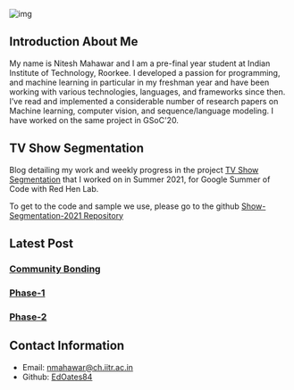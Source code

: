 ![img](https://lh3.googleusercontent.com/JLRkwdEuQ235-F4hUThhnqKHT40ptj7dGrq-eGUZwnCqsQ2GDk9RsNzjpUTerahBAwu03G_lFyz5rZg86dNPxxK-sbML3gI)


## Introduction About Me 

My name is Nitesh Mahawar and I am a pre-final year student at Indian Institute of Technology, Roorkee. I developed a passion for programming, and machine learning in particular in my freshman year and have been working with various technologies, languages, and frameworks since then. I’ve read and implemented a considerable number of research papers on Machine learning,
computer vision, and sequence/language modeling. I have worked on the same project in GSoC'20.

## TV Show Segmentation

Blog detailing my work and weekly progress in the project <a href="https://sites.google.com/site/distributedlittleredhen/home/the-cognitive-core-research-topics-in-red-hen/the-barnyard/tv-show-segmentation">TV Show Segmentation</a> that I worked on in Summer 2021, for Google Summer of Code with Red Hen Lab.

To get to the code and sample we use, please go to the github [Show-Segmentation-2021 Repository](https://github.com/EdOates84/GSoC-2021)


## Latest Post

### [Community Bonding](Community_Bonding/week1.md)
### [Phase-1](phase-1_update.md)
### [Phase-2](phase-2.md)
<!-- ### [Final Submission](final-submission.md) -->


## Contact Information
* Email: nmahawar@ch.iitr.ac.in
* Github: [EdOates84](https://github.com/EdOates84)
